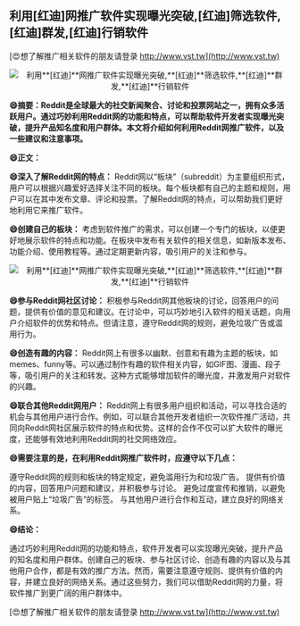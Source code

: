 ## **利用**[红迪]**网推广软件实现曝光突破,**[红迪]**筛选软件,**[红迪]**群发,**[红迪]**行销软件**

[😍想了解推广相关软件的朋友请登录 http://www.vst.tw](http://www.vst.tw)

 <center><img src="https://vst.tw/MP4/tuiguang/png/2.png" alt="利用**[红迪]**网推广软件实现曝光突破,**[红迪]**筛选软件,**[红迪]**群发,**[红迪]**行销软件"></center>

**😄摘要：Reddit是全球最大的社交新闻聚合、讨论和投票网站之一，拥有众多活跃用户。通过巧妙利用Reddit网的功能和特点，可以帮助软件开发者实现曝光突破，提升产品知名度和用户群体。本文将介绍如何利用Reddit网推广软件，以及一些建议和注意事项。**

**😄正文：**

**😄深入了解Reddit网的特点：**
Reddit网以“板块”（subreddit）为主要组织形式，用户可以根据兴趣爱好选择关注不同的板块。每个板块都有自己的主题和规则，用户可以在其中发布文章、评论和投票。了解Reddit网的特点，可以帮助我们更好地利用它来推广软件。

**😄创建自己的板块：**
考虑到软件推广的需求，可以创建一个专门的板块，以便更好地展示软件的特点和功能。在板块中发布有关软件的相关信息，如新版本发布、功能介绍、使用教程等。通过定期更新内容，吸引用户的关注和参与。

 <center><img src="https://vst.tw/MP4/tuiguang/png/1.png" alt="利用**[红迪]**网推广软件实现曝光突破,**[红迪]**筛选软件,**[红迪]**群发,**[红迪]**行销软件"></center>

**😄参与Reddit网社区讨论：**
积极参与Reddit网其他板块的讨论，回答用户的问题，提供有价值的意见和建议。在讨论中，可以巧妙地引入软件的相关话题，向用户介绍软件的优势和特点。但请注意，遵守Reddit网的规则，避免垃圾广告或滥用行为。

**😄创造有趣的内容：**
Reddit网上有很多以幽默、创意和有趣为主题的板块，如memes、funny等。可以通过制作有趣的软件相关内容，如GIF图、漫画、段子等，吸引用户的关注和转发。这种方式能够增加软件的曝光度，并激发用户对软件的兴趣。

**😄联合其他Reddit网用户：**
Reddit网上有很多用户组织和活动，可以寻找合适的机会与其他用户进行合作。例如，可以联合其他开发者组织一次软件推广活动，共同向Reddit网社区展示软件的特点和优势。这样的合作不仅可以扩大软件的曝光度，还能够有效地利用Reddit网的社交网络效应。

**😄需要注意的是，在利用Reddit网推广软件时，应遵守以下几点：**

遵守Reddit网的规则和板块的特定规定，避免滥用行为和垃圾广告。
提供有价值的内容，回答用户问题和建议，并积极参与讨论。
避免过度宣传和推销，以避免被用户贴上“垃圾广告”的标签。
与其他用户进行合作和互动，建立良好的网络关系。

**😄结论：**

通过巧妙利用Reddit网的功能和特点，软件开发者可以实现曝光突破，提升产品的知名度和用户群体。创建自己的板块、参与社区讨论、创造有趣的内容以及与其他用户合作，都是有效的推广方法。然而，需要注意遵守规则、提供有价值的内容，并建立良好的网络关系。通过这些努力，我们可以借助Reddit网的力量，将软件推广到更广阔的用户群体中。

[😍想了解推广相关软件的朋友请登录 http://www.vst.tw](http://www.vst.tw)



